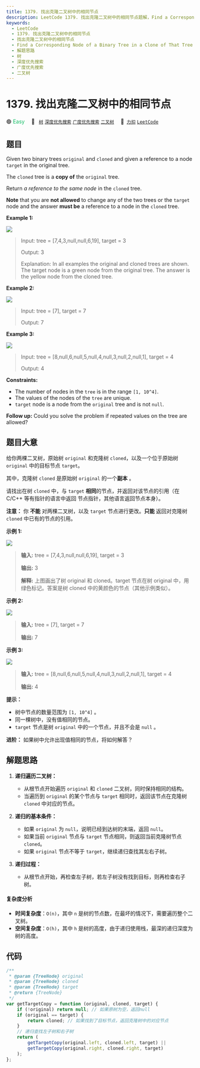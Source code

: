 ```yaml
---
title: 1379. 找出克隆二叉树中的相同节点
description: LeetCode 1379. 找出克隆二叉树中的相同节点题解，Find a Corresponding Node of a Binary Tree in a Clone of That Tree，包含解题思路、复杂度分析以及完整的 JavaScript 代码实现。
keywords:
  - LeetCode
  - 1379. 找出克隆二叉树中的相同节点
  - 找出克隆二叉树中的相同节点
  - Find a Corresponding Node of a Binary Tree in a Clone of That Tree
  - 解题思路
  - 树
  - 深度优先搜索
  - 广度优先搜索
  - 二叉树
---
```


# 1379. 找出克隆二叉树中的相同节点

🟢 <font color=#15bd66>Easy</font>&emsp; 🔖&ensp; [`树`](/tag/tree.md) [`深度优先搜索`](/tag/depth-first-search.md) [`广度优先搜索`](/tag/breadth-first-search.md) [`二叉树`](/tag/binary-tree.md)&emsp; 🔗&ensp;[`力扣`](https://leetcode.cn/problems/find-a-corresponding-node-of-a-binary-tree-in-a-clone-of-that-tree) [`LeetCode`](https://leetcode.com/problems/find-a-corresponding-node-of-a-binary-tree-in-a-clone-of-that-tree)

## 题目

Given two binary trees `original` and `cloned` and given a reference to a node
`target` in the original tree.

The `cloned` tree is a **copy of** the `original` tree.

Return _a reference to the same node_ in the `cloned` tree.

**Note** that you are **not allowed** to change any of the two trees or the
`target` node and the answer **must be** a reference to a node in the `cloned`
tree.

**Example 1:**

![](https://assets.leetcode.com/uploads/2020/02/21/e1.png)

> Input: tree = [7,4,3,null,null,6,19], target = 3
>
> Output: 3
>
> Explanation: In all examples the original and cloned trees are shown. The target node is a green node from the original tree. The answer is the yellow node from the cloned tree.

**Example 2:**

![](https://assets.leetcode.com/uploads/2020/02/21/e2.png)

> Input: tree = [7], target = 7
>
> Output: 7

**Example 3:**

![](https://assets.leetcode.com/uploads/2020/02/21/e3.png)

> Input: tree = [8,null,6,null,5,null,4,null,3,null,2,null,1], target = 4
>
> Output: 4

**Constraints:**

- The number of nodes in the `tree` is in the range `[1, 10^4]`.
- The values of the nodes of the `tree` are unique.
- `target` node is a node from the `original` tree and is not `null`.

**Follow up:** Could you solve the problem if repeated values on the tree are
allowed?

## 题目大意

给你两棵二叉树，原始树 `original` 和克隆树 `cloned`，以及一个位于原始树 `original` 中的目标节点 `target`。

其中，克隆树 `cloned` 是原始树 `original` 的一个**副本** 。

请找出在树 `cloned` 中，与 `target` **相同**的节点，并返回对该节点的引用（在 C/C++ 等有指针的语言中返回
节点指针，其他语言返回节点本身）。

**注意：** 你 **不能** 对两棵二叉树，以及 `target` 节点进行更改。**只能** 返回对克隆树 `cloned` 中已有的节点的引用。

**示例 1:**

![](https://assets.leetcode.com/uploads/2020/02/21/e1.png)

> **输入:** tree = [7,4,3,null,null,6,19], target = 3
>
> **输出:** 3
>
> **解释:** 上图画出了树 original 和 cloned。target 节点在树 original 中，用绿色标记。答案是树 cloned 中的黄颜色的节点（其他示例类似）。

**示例 2:**

![](https://assets.leetcode.com/uploads/2020/02/21/e2.png)

> **输入:** tree = [7], target = 7
>
> **输出:** 7

**示例 3:**

![](https://assets.leetcode.com/uploads/2020/02/21/e3.png)

> **输入:** tree = [8,null,6,null,5,null,4,null,3,null,2,null,1], target = 4
>
> **输出:** 4

**提示：**

- 树中节点的数量范围为 `[1, 10^4]` 。
- 同一棵树中，没有值相同的节点。
- `target` 节点是树 `original` 中的一个节点，并且不会是 `null` 。

**进阶：** 如果树中允许出现值相同的节点，将如何解答？

## 解题思路

1. **递归遍历二叉树：**

   - 从根节点开始遍历 `original` 和 `cloned` 二叉树，同时保持相同的结构。
   - 当遍历到 `original` 的某个节点与 `target` 相同时，返回该节点在克隆树 `cloned` 中对应的节点。

2. **递归的基本条件：**

   - 如果 `original` 为 `null`，说明已经到达树的末端，返回 `null`。
   - 如果当前 `original` 节点与 `target` 节点相同，则返回当前克隆树节点 `cloned`。
   - 如果 `original` 节点不等于 `target`，继续递归查找其左右子树。

3. **递归过程：**
   - 从根节点开始，再检查左子树，若左子树没有找到目标，则再检查右子树。

#### 复杂度分析

- **时间复杂度**：`O(n)`，其中 `n` 是树的节点数，在最坏的情况下，需要遍历整个二叉树。
- **空间复杂度**：`O(h)`，其中 `h` 是树的高度，由于递归使用栈，最深的递归深度为树的高度。

## 代码

```javascript
/**
 * @param {TreeNode} original
 * @param {TreeNode} cloned
 * @param {TreeNode} target
 * @return {TreeNode}
 */
var getTargetCopy = function (original, cloned, target) {
	if (!original) return null; // 如果原树为空，返回null
	if (original == target) {
		return cloned; // 如果找到了目标节点，返回克隆树中的对应节点
	}
	// 递归查找左子树和右子树
	return (
		getTargetCopy(original.left, cloned.left, target) ||
		getTargetCopy(original.right, cloned.right, target)
	);
};
```
